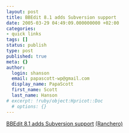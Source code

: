```yaml
---
layout: post
title: BBEdit 8.1 adds Subversion support
date: 2005-03-29 04:49:09.000000000 +02:00
categories:
- quick links
tags: []
status: publish
type: post
published: true
meta: {}
author:
  login: shanson
  email: papascott-wp@gmail.com
  display_name: PapaScott
  first_name: Scott
  last_name: Hanson
# excerpt: !ruby/object:Hpricot::Doc
  # options: {}
---
```

<p><a href="http://www.macworld.com/news/2005/03/28/bbedit/index.php?lsrc=mcrss-0305">BBEdit 8.1 adds Subversion support</a> <a href="http://ranchero.com/?comments=1&postid=1049">(Ranchero)</a></p>
